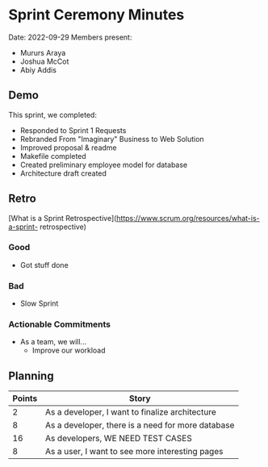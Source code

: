 # Sprint Ceremony Minutes

Date: 2022-09-29
Members present:
* Mururs Araya
* Joshua McCot
* Abiy Addis

## Demo
This sprint, we completed:
* Responded to Sprint 1 Requests
* Rebranded From "Imaginary" Business to Web Solution
* Improved proposal & readme
* Makefile completed
* Created preliminary employee model for database
* Architecture draft created

## Retro
[What is a Sprint Retrospective](https://www.scrum.org/resources/what-is-a-sprint-
retrospective)
### Good
* Got stuff done
### Bad
* Slow Sprint
### Actionable Commitments
* As a team, we will...
  * Improve our workload

## Planning

Points | Story
-------|--------
2      | As a developer, I want to finalize architecture
8      | As a developer, there is a need for more database
16     | As developers, WE NEED TEST CASES
8      | As a user, I want to see more interesting pages

